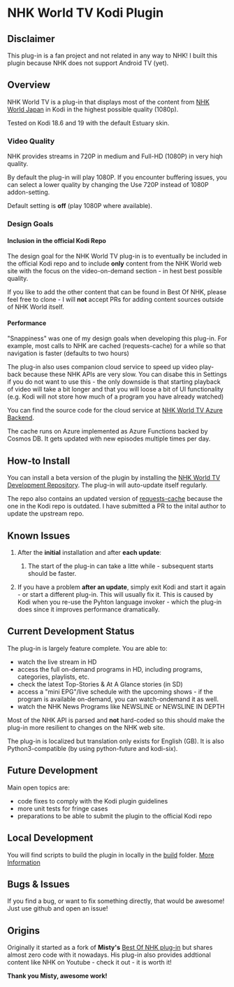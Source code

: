 # NHK World TV Kodi Plugin

## Disclaimer

This plug-in is a fan project and not related in any way to NHK! I built this plugin because NHK does not support Android TV (yet).

## Overview

NHK World TV is a plug-in that displays most of the content from [NHK World Japan](https://www3.nhk.or.jp/nhkworld/en/live/) in Kodi in the highest possible quality (1080p).

Tested on Kodi 18.6 and 19 with the default Estuary skin.

### Video Quality

NHK provides streams in 720P in medium and Full-HD (1080P) in very hiqh quality.

By default the plug-in will play 1080P. If you encounter buffering issues, you can select a lower quality by changing the Use 720P instead of 1080P addon-setting.

Default setting is **off** (play 1080P where available).

### Design Goals

#### Inclusion in the official Kodi Repo

The design goal for the NHK World TV plug-in is to eventually be included in the official Kodi repo and to include **only** content from the NHK World web site with the focus on the video-on-demand section - in hest best possible quality.

If you like to add the other content that can be found in Best Of NHK, please feel free to clone - I will **not** accept PRs for adding content sources outside of NHK World itself.

#### Performance

"Snappiness" was one of my design goals when developing this plug-in. For example, most calls to NHK are cached (requests-cache) for a while so that navigation is faster (defaults to two hours)

The plug-in also uses companion cloud service to speed up video play-back because these NHK APIs are very slow. You can disabe this in Settings if you do not want to use this - the only downside is that starting playback of video will take a bit longer and that you will loose a bit of UI functionality (e.g. Kodi will not store how much of a program you have already watched)

You can find the source code for the cloud service at [NHK World TV Azure Backend](https://github.com/sbroenne/nhkworldtv-backend).

The cache runs on Azure implemented as Azure Functions backed by Cosmos DB. It gets updated with new episodes multiple times per day.

## How-to Install

You can install a beta version of the plugin by installing the [NHK World TV Development Repository](https://github.com/sbroenne/kodirepo/tree/master/repository.sbroenne). The plug-in will auto-update itself regularly.

The repo also contains an updated version of [requests-cache](https://github.com/sbroenne/script.module.requests-cache) because the one in the Kodi repo is outdated. I have submitted a PR to the inital author to update the upstream repo.

## Known Issues

1. After the **initial** installation and after **each update**:

    1. The start of the plug-in can take a litte while - subsequent starts should be faster.

2. If you have a problem **after an update**, simply exit Kodi and start it again - or start a different plug-in. This will usually fix it. This is caused by Kodi when you re-use the Pyhton language invoker - which the plug-in does since it improves performance dramatically.

## Current Development Status

The plug-in is largely feature complete. You are able to:

- watch the live stream in HD
- access the full on-demand programs in HD, including programs, categories, playlists, etc.
- check the latest Top-Stories & At A Glance stories (in SD)
- access a "mini EPG"/live schedule with the upcoming shows - if the program is available on-demand, you can watch-ondemand it as well.
- watch the NHK News Programs like NEWSLINE or NEWSLINE IN DEPTH

Most of the NHK API is parsed and **not** hard-coded so this should make the plug-in more resilient to changes on the NHK web site.

The plug-in is localized but translation only exists for English (GB). It is also Python3-compatible (by using python-future and kodi-six).

## Future Development

Main open topics are:

- code fixes to comply with the Kodi plugin guidelines
- more unit tests for fringe cases
- preparations to be able to submit the plugin to the official Kodi repo

## Local Development

You will find scripts to build the plugin in locally in the [build](./build/) folder. [More Information](./build/readme.md)

## Bugs & Issues

If you find a bug, or want to fix something directly, that would be awesome! Just use github and open an issue!

## Origins

Originally it started as a fork of **Misty's** [Best Of NHK plug-in](https://forum.kodi.tv/showthread.php?tid=196657) but shares almost zero code with it nowadays.  His plug-in also provides addtional content like NHK on Youtube - check it out - it is worth it!

**Thank you Misty, awesome work!**
